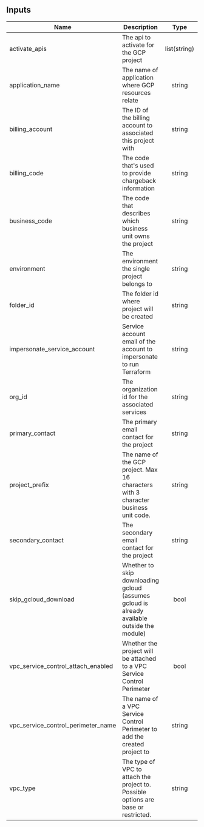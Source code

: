 <!-- BEGINNING OF PRE-COMMIT-TERRAFORM DOCS HOOK -->
## Inputs

| Name | Description | Type | Default | Required |
|------|-------------|:----:|:-----:|:-----:|
| activate\_apis | The api to activate for the GCP project | list(string) | `<list>` | no |
| application\_name | The name of application where GCP resources relate | string | n/a | yes |
| billing\_account | The ID of the billing account to associated this project with | string | n/a | yes |
| billing\_code | The code that's used to provide chargeback information | string | n/a | yes |
| business\_code | The code that describes which business unit owns the project | string | `"abcd"` | no |
| environment | The environment the single project belongs to | string | n/a | yes |
| folder\_id | The folder id where project will be created | string | n/a | yes |
| impersonate\_service\_account | Service account email of the account to impersonate to run Terraform | string | n/a | yes |
| org\_id | The organization id for the associated services | string | n/a | yes |
| primary\_contact | The primary email contact for the project | string | n/a | yes |
| project\_prefix | The name of the GCP project. Max 16 characters with 3 character business unit code. | string | n/a | yes |
| secondary\_contact | The secondary email contact for the project | string | `""` | no |
| skip\_gcloud\_download | Whether to skip downloading gcloud (assumes gcloud is already available outside the module) | bool | `"true"` | no |
| vpc\_service\_control\_attach\_enabled | Whether the project will be attached to a VPC Service Control Perimeter | bool | `"false"` | no |
| vpc\_service\_control\_perimeter\_name | The name of a VPC Service Control Perimeter to add the created project to | string | `"null"` | no |
| vpc\_type | The type of VPC to attach the project to. Possible options are base or restricted. | string | `""` | no |

<!-- END OF PRE-COMMIT-TERRAFORM DOCS HOOK -->

